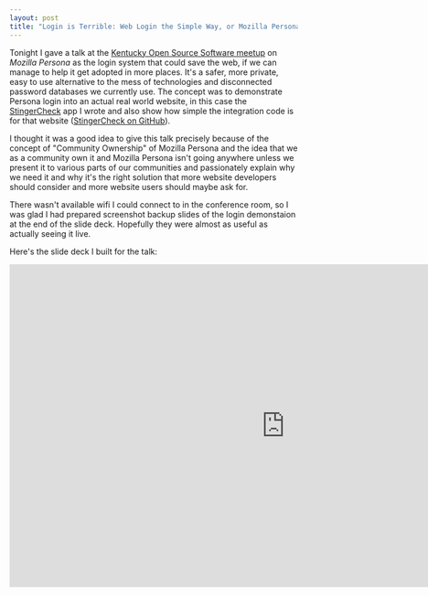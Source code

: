 ```yaml
---
layout: post
title: "Login is Terrible: Web Login the Simple Way, or Mozilla Persona Can Save Us (If We Save It)"
---
```


Tonight I gave a talk at the [Kentucky Open Source Software meetup](http://kyoss.org)
on *Mozilla Persona* as the login system that could save the web, if we can manage
to help it get adopted in more places. It's a safer, more private, easy to use
alternative to the mess of technologies and disconnected password databases we
currently use. The concept was to demonstrate Persona login into an actual real world
website, in this case the [StingerCheck](http://stingercheck.azurewebsites.net) app
I wrote and also show how simple the integration code is for that website
([StingerCheck on GitHub](http://github.com/WorldMaker/StingerCheck/)).

I thought it was a good idea to give this talk precisely because of the concept of
"Community Ownership" of Mozilla Persona and the idea that we as a community own it
and Mozilla Persona isn't going anywhere unless we present it to various parts of our
communities and passionately explain why we need it and why it's the right solution
that more website developers should consider and more website users should maybe ask for.

There wasn't available wifi I could connect to in the conference room, so I was glad I
had prepared screenshot backup slides of the login demonstaion at the end of the slide
deck. Hopefully they were almost as useful as actually seeing it live.

Here's the slide deck I built for the talk:

<iframe src="https://onedrive.live.com/embed?cid=CD7C80B1FAC13044&amp;resid=CD7C80B1FAC13044%21360358&amp;authkey=&em=2&wdAr=1.7777777777777776" width="962px" height="565px" frameborder="0">This is an embedded <a target="_blank" href="http://office.com">Microsoft Office</a> presentation, powered by <a target="_blank" href="http://office.com/webapps">Office Online</a>.</iframe>